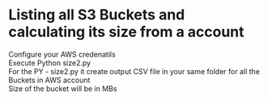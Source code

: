 # Listing all S3 Buckets and calculating its size from a account 
Configure your AWS credenatils\
Execute Python size2.py\
For the PY - size2.py  it create output CSV file in your same folder for all the Buckets in AWS account\
Size of the bucket will be in MBs
